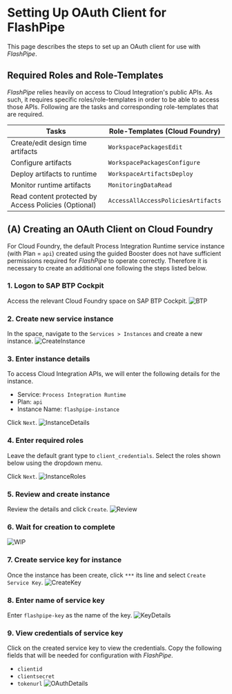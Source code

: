 # Setting Up OAuth Client for FlashPipe
This page describes the steps to set up an OAuth client for use with _FlashPipe_.

## Required Roles and Role-Templates
_FlashPipe_ relies heavily on access to Cloud Integration's public APIs. As such, it requires specific roles/role-templates in order to be able to access those APIs. Following are the tasks and corresponding role-templates that are required.

| Tasks                                                | Role-Templates (Cloud Foundry)     |
|------------------------------------------------------|------------------------------------|
| Create/edit design time artifacts                    | `WorkspacePackagesEdit`            |
| Configure artifacts                                  | `WorkspacePackagesConfigure`       |
| Deploy artifacts to runtime                          | `WorkspaceArtifactsDeploy`         |
| Monitor runtime artifacts                            | `MonitoringDataRead`               |
| Read content protected by Access Policies (Optional) | `AccessAllAccessPoliciesArtifacts` |

## (A) Creating an OAuth Client on Cloud Foundry
For Cloud Foundry, the default Process Integration Runtime service instance (with Plan = `api`) created using the guided Booster does not have sufficient permissions required for _FlashPipe_ to operate correctly. Therefore it is necessary to create an additional one following the steps listed below.

### 1. Logon to SAP BTP Cockpit
Access the relevant Cloud Foundry space on SAP BTP Cockpit.
![BTP](images/oauth-client/cf/01_btp_cf_space.png)

### 2. Create new service instance
In the space, navigate to the `Services > Instances` and create a new instance.
![CreateInstance](images/oauth-client/cf/02_create_instance.png)

### 3. Enter instance details
To access Cloud Integration APIs, we will enter the following details for the instance.
- Service:  `Process Integration Runtime`
- Plan: `api`
- Instance Name: `flashpipe-instance`

Click `Next`.
![InstanceDetails](images/oauth-client/cf/03_instance_details.png)

### 4. Enter required roles
Leave the default grant type to `client_credentials`. Select the roles shown below using the dropdown menu.

Click `Next`.
![InstanceRoles](images/oauth-client/cf/04_instance_roles.png)

### 5. Review and create instance
Review the details and click `Create`.
![Review](images/oauth-client/cf/05_instance_create.png)

### 6. Wait for creation to complete
![WIP](images/oauth-client/cf/06_instance_wip.png)

### 7. Create service key for instance
Once the instance has been create, click `***` its line and select `Create Service Key`. 
![CreateKey](images/oauth-client/cf/07_create_key.png)

### 8. Enter name of service key
Enter `flashpipe-key` as the name of the key.
![KeyDetails](images/oauth-client/cf/08_key_details.png)

### 9. View credentials of service key
Click on the created service key to view the credentials. Copy the following fields that will be needed for configuration with _FlashPipe_.
- `clientid`
- `clientsecret`
- `tokenurl`
![OAuthDetails](images/oauth-client/cf/09_oauth_details.png)

